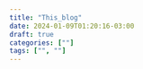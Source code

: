 ```yaml
---
title: "This_blog"
date: 2024-01-09T01:20:16-03:00
draft: true
categories: [""]
tags: ["", ""]
---
```


